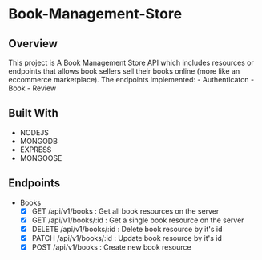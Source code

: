 # Book-Management-Store

## Overview

This project is A Book Management Store API which includes resources or endpoints that allows book sellers sell their books online (more like an eccommerce marketplace). The endpoints implemented: - Authenticaton - Book - Review

## Built With

- NODEJS
- MONGODB
- EXPRESS
- MONGOOSE

<!-- ## What I learnt -->

## Endpoints

- Books
  - [x] GET /api/v1/books : Get all book resources on the server
  - [x] GET /api/v1/books/:id : Get a single book resource on the server
  - [x] DELETE /api/v1/books/:id : Delete book resource by it's id
  - [x] PATCH /api/v1/books/:id : Update book resource by it's id
  - [x] POST /api/v1/books : Create new book resource
